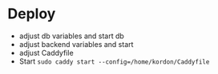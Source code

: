 # Deploy
* adjust db variables and start db
* adjust backend variables and start
* adjust Caddyfile
* Start  `sudo caddy start --config=/home/kordon/Caddyfile`


